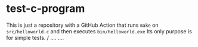 # test-c-program
This is just a repository with a GitHub Action that runs `make` on `src/helloworld.c` and then executes `bin/helloworld.exe`
Its only purpose is for simple tests.
/
....
....
